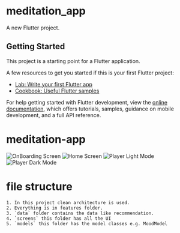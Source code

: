 # meditation_app

A new Flutter project.

## Getting Started

This project is a starting point for a Flutter application.

A few resources to get you started if this is your first Flutter project:

- [Lab: Write your first Flutter app](https://docs.flutter.dev/get-started/codelab)
- [Cookbook: Useful Flutter samples](https://docs.flutter.dev/cookbook)

For help getting started with Flutter development, view the
[online documentation](https://docs.flutter.dev/), which offers tutorials,
samples, guidance on mobile development, and a full API reference.

# meditation-app

![OnBoarding Screen](screenshots/flutter_01.png)
![Home Screen](screenshots/flutter_02.png)
![Player Light Mode](screenshots/flutter_03.png)
![Player Dark Mode](screenshots/flutter_04.png)

# file structure
    1. In this project clean architecture is used.
    2. Everything is in features folder.
    3. `data` folder contains the data like recommendation.
    4. `screens` this folder has all the UI
    5. `models` this folder has the model classes e.g. MoodModel